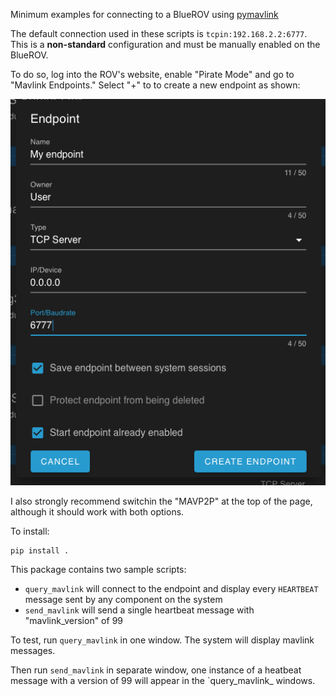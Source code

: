 Minimum examples for connecting to a BlueROV using [pymavlink]()

The default connection used in these scripts is `tcpin:192.168.2.2:6777`.  This is a **non-standard** configuration and must be manually enabled on the BlueROV.

To do so, log into the ROV's website, enable "Pirate Mode" and go to "Mavlink Endpoints."   Select "+" to to create a new endpoint as shown:

![](create_mavlink_entrypoint.png)

I also strongly recommend switchin the "MAVP2P" at the top of the page, although it should work with both options.

To install:

```shell
pip install .
```

This package contains two sample scripts:

* `query_mavlink` will connect to the endpoint and display every `HEARTBEAT` message sent by any component on the system
* `send_mavlink` will send a single heartbeat message with "mavlink_version" of 99

To test, run `query_mavlink` in one window.  The system will display mavlink messages.

Then run `send_mavlink` in separate window, one instance of a heatbeat message with a version of 99 will appear in the `query_mavlink_ windows.
